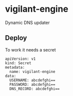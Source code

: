 # vigilant-engine

Dynamic DNS updater


## Deploy

To work it needs a secret

```
apiVersion: v1
kind: Secret
metadata:
  name: vigilant-engine
data:
  USERNAME: abcdefghi==
  PASSWORD: abcdefghi==
  DNS_RECORD: abcdefghi==
```
